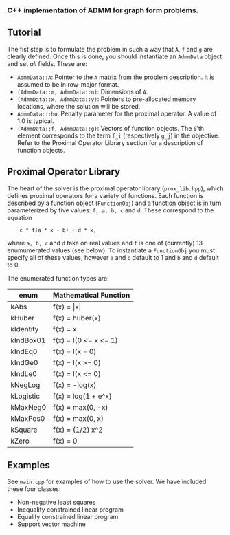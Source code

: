 ### C++ implementation of ADMM for graph form problems.



Tutorial
--------
The fist step is to formulate the problem in such a way that `A`, `f` and `g` are clearly defined. Once this is done, you should instantiate an `AdmmData` object and set _all_ fields. These are:

  + `AdmmData::A`: Pointer to the `A` matrix from the problem description. It is assumed to be in row-major format. 
  + `(AdmmData::m, AdmmData::n)`: Dimensions of `A`.
  + `(AdmmData::x, AdmmData::y)`: Pointers to pre-allocated memory locations, where the solution will be stored.
  + `AdmmData::rho`: Penalty parameter for the proximal operator. A value of 1.0 is typical.
  + `(AdmmData::f, AdmmData::g)`: Vectors of function objects. The `i`'th element corresponds to the term `f_i`  (respectively `g_j`) in the objective. Refer to the Proximal Operator Library section for a description of function objects.


Proximal Operator Library
-------------------------
The heart of the solver is the proximal operator library (`prox_lib.hpp`), which defines proximal operators for a variety of functions. Each function is described by a function object (`FunctionObj`) and a function object is in turn parameterized by five values: `f, a, b, c` and `d`. These correspond to the equation

```
	c * f(a * x - b) + d * x,
```

where `a, b, c` and `d` take on real values and `f` is one of (currently) 13 enumumerated values (see below). To instantiate a `FunctionObj` you must specify all of these values, however `a` and `c` default to 1 and `b` and `d` default to 0. 

The enumerated function types are:

| enum      | Mathematical Function |
| --------- |:----------------------| 
| kAbs      | f(x) = &#124;x&#124;  |
| kHuber    | f(x) = huber(x)       |
| kIdentity | f(x) = x              |  
| kIndBox01 | f(x) = I(0 <= x <= 1) |
| kIndEq0   | f(x) = I(x = 0)       |
| kIndGe0   | f(x) = I(x >= 0)      |
| kIndLe0   | f(x) = I(x <= 0)      |
| kNegLog   | f(x) = -log(x)        |
| kLogistic | f(x) = log(1 + e^x)   |
| kMaxNeg0  | f(x) = max(0, -x)     |
| kMaxPos0  | f(x) = max(0, x)      |
| kSquare   | f(x) = (1/2) x^2      |
| kZero     | f(x) = 0              |

Examples
--------
See `main.cpp` for examples of how to use the solver. We have included these four classes:

  + Non-negative least squares
  + Inequality constrained linear program
  + Equality constrained linear program
  + Support vector machine
